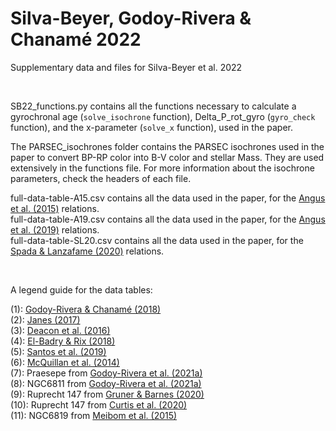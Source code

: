 # Silva-Beyer, Godoy-Rivera & Chanamé 2022

Supplementary data and files for Silva-Beyer et al. 2022

<br />

SB22_functions.py contains all the functions necessary to calculate a gyrochronal age (```solve_isochrone``` function), Delta_P_rot_gyro (```gyro_check``` function), and the x-parameter (```solve_x``` function), used in the paper.

The PARSEC_isochrones folder contains the PARSEC isochrones used in the paper to convert BP-RP color into B-V color and stellar Mass. They are used extensively in the functions file. For more information about the isochrone parameters, check the headers of each file. 

full-data-table-A15.csv contains all the data used in the paper, for the [Angus et al. (2015)](https://ui.adsabs.harvard.edu/abs/2015MNRAS.450.1787A/abstract) relations.   
full-data-table-A19.csv contains all the data used in the paper, for the [Angus et al. (2019)](https://ui.adsabs.harvard.edu/abs/2019AJ....158..173A/abstract) relations.  
full-data-table-SL20.csv contains all the data used in the paper, for the [Spada & Lanzafame (2020)](https://ui.adsabs.harvard.edu/abs/2020A%26A...636A..76S/abstract) relations.    

<br />

A legend guide for the data tables:

(1): [Godoy-Rivera & Chanamé (2018)](https://ui.adsabs.harvard.edu/abs/2018MNRAS.479.4440G/abstract)  
(2): [Janes (2017)](https://ui.adsabs.harvard.edu/abs/2017ApJ...835...75J/abstract)  
(3): [Deacon et al. (2016)](https://ui.adsabs.harvard.edu/abs/2016MNRAS.455.4212D/abstract)  
(4): [El-Badry & Rix (2018)](https://ui.adsabs.harvard.edu/abs/2018MNRAS.480.4884E/abstract)  
(5): [Santos et al. (2019)](https://ui.adsabs.harvard.edu/abs/2019ApJS..244...21S/abstract)  
(6): [McQuillan et al. (2014)](https://ui.adsabs.harvard.edu/abs/2014ApJS..211...24M/abstract)  
(7): Praesepe from [Godoy-Rivera et al. (2021a)](https://ui.adsabs.harvard.edu/abs/2021ApJS..257...46G/abstract)  
(8): NGC6811 from [Godoy-Rivera et al. (2021a)](https://ui.adsabs.harvard.edu/abs/2021ApJS..257...46G/abstract)  
(9): Ruprecht 147 from [Gruner & Barnes (2020)](https://ui.adsabs.harvard.edu/abs/2020A%26A...644A..16G/abstract)  
(10): Ruprecht 147 from [Curtis et al. (2020)](https://ui.adsabs.harvard.edu/abs/2020ApJ...904..140C/abstract)  
(11): NGC6819 from [Meibom et al. (2015)](https://ui.adsabs.harvard.edu/abs/2015Natur.517..589M/abstract)  
